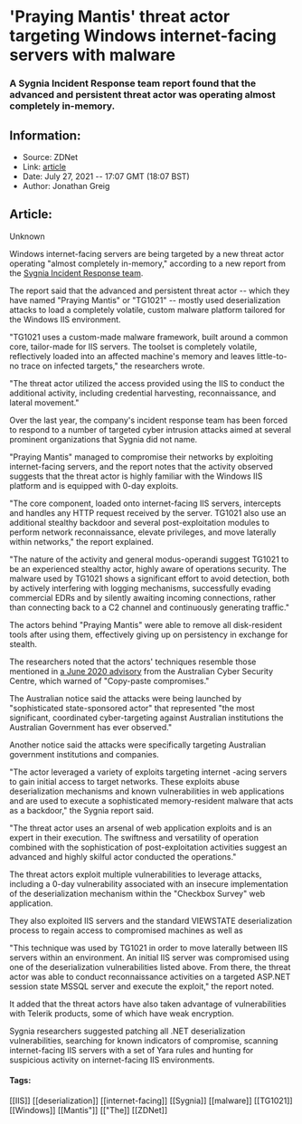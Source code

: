 # 'Praying Mantis' threat actor targeting Windows internet-facing servers with malware
### A Sygnia Incident Response team report found that the advanced and persistent threat actor was operating almost completely in-memory.

## Information:
+ Source: ZDNet
+ Link: [article](https://www.zdnet.com/article/praying-mantis-threat-actor-targeting-windows-internet-facing-servers-with-malware/)
+ Date: July 27, 2021 -- 17:07 GMT (18:07 BST)
+ Author: Jonathan Greig


## Article:
Unknown

Windows internet-facing servers are being targeted by a new threat actor operating "almost completely in-memory," according to a new report from the [Sygnia Incident Response team](https://www.sygnia.co/praying-mantis-targeted-apt). 

The report said that the advanced and persistent threat actor -- which they have named "Praying Mantis" or "TG1021" -- mostly used deserialization attacks to load a completely volatile, custom malware platform tailored for the Windows IIS environment.

"TG1021 uses a custom-made malware framework, built around a common core, tailor-made for IIS servers. The toolset is completely volatile, reflectively loaded into an affected machine's memory and leaves little-to-no trace on infected targets," the researchers wrote.

"The threat actor utilized the access provided using the IIS to conduct the additional activity, including credential harvesting, reconnaissance, and lateral movement."

Over the last year, the company's incident response team has been forced to respond to a number of targeted cyber intrusion attacks aimed at several prominent organizations that Sygnia did not name.

"Praying Mantis" managed to compromise their networks by exploiting internet-facing servers, and the report notes that the activity observed suggests that the threat actor is highly familiar with the Windows IIS platform and is equipped with 0-day exploits.

"The core component, loaded onto internet-facing IIS servers, intercepts and handles any HTTP request received by the server. TG1021 also use an additional stealthy backdoor and several post-exploitation modules to perform network reconnaissance, elevate privileges, and move laterally within networks," the report explained. 






"The nature of the activity and general modus-operandi suggest TG1021 to be an experienced stealthy actor, highly aware of operations security. The malware used by TG1021 shows a significant effort to avoid detection, both by actively interfering with logging mechanisms, successfully evading commercial EDRs and by silently awaiting incoming connections, rather than connecting back to a C2 channel and continuously generating traffic." 

The actors behind "Praying Mantis" were able to remove all disk-resident tools after using them, effectively giving up on persistency in exchange for stealth. 

The researchers noted that the actors' techniques resemble those mentioned in [a June 2020 advisory](https://www.cyber.gov.au/sites/default/files/2020-06/ACSC-Advisory-2020-008-Copy-Paste-Compromises.pdf) from the Australian Cyber Security Centre, which warned of "Copy-paste compromises."

The Australian notice said the attacks were being launched by "sophisticated state-sponsored actor" that represented "the most significant, coordinated cyber-targeting against Australian institutions the Australian Government has ever observed."

Another notice said the attacks were specifically targeting Australian government institutions and companies. 

"The actor leveraged a variety of exploits targeting internet -acing servers to gain initial access to target networks. These exploits abuse deserialization mechanisms and known vulnerabilities in web applications and are used to execute a sophisticated memory-resident malware that acts as a backdoor," the Sygnia report said. 

"The threat actor uses an arsenal of web application exploits and is an expert in their execution. The swiftness and versatility of operation combined with the sophistication of post-exploitation activities suggest an advanced and highly skilful actor conducted the operations."

The threat actors exploit multiple vulnerabilities to leverage attacks, including a 0-day vulnerability associated with an insecure implementation of the deserialization mechanism within the "Checkbox Survey" web application.

They also exploited IIS servers and the standard VIEWSTATE deserialization process to regain access to compromised machines as well as 

"This technique was used by TG1021 in order to move laterally between IIS servers within an environment. An initial IIS server was compromised using one of the deserialization vulnerabilities listed above. From there, the threat actor was able to conduct reconnaissance activities on a targeted ASP.NET session state MSSQL server and execute the exploit," the report noted.

It added that the threat actors have also taken advantage of vulnerabilities with Telerik products, some of which have weak encryption. 

Sygnia researchers suggested patching all .NET deserialization vulnerabilities, searching for known indicators of compromise, scanning internet-facing IIS servers with a set of Yara rules and hunting for suspicious activity on internet-facing IIS environments. 





#### Tags:
[[IIS]] [[deserialization]] [[internet-facing]] [[Sygnia]] [[malware]] [[TG1021]] [[Windows]] [[Mantis"]] [["The]] [[ZDNet]]
